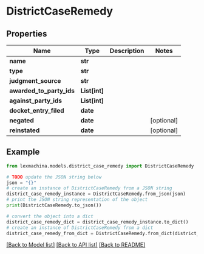 # DistrictCaseRemedy


## Properties

Name | Type | Description | Notes
------------ | ------------- | ------------- | -------------
**name** | **str** |  | 
**type** | **str** |  | 
**judgment_source** | **str** |  | 
**awarded_to_party_ids** | **List[int]** |  | 
**against_party_ids** | **List[int]** |  | 
**docket_entry_filed** | **date** |  | 
**negated** | **date** |  | [optional] 
**reinstated** | **date** |  | [optional] 

## Example

```python
from lexmachina.models.district_case_remedy import DistrictCaseRemedy

# TODO update the JSON string below
json = "{}"
# create an instance of DistrictCaseRemedy from a JSON string
district_case_remedy_instance = DistrictCaseRemedy.from_json(json)
# print the JSON string representation of the object
print(DistrictCaseRemedy.to_json())

# convert the object into a dict
district_case_remedy_dict = district_case_remedy_instance.to_dict()
# create an instance of DistrictCaseRemedy from a dict
district_case_remedy_from_dict = DistrictCaseRemedy.from_dict(district_case_remedy_dict)
```
[[Back to Model list]](../README.md#documentation-for-models) [[Back to API list]](../README.md#documentation-for-api-endpoints) [[Back to README]](../README.md)


